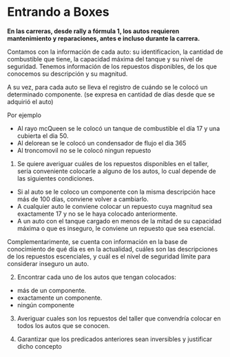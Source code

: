 # Entrando a Boxes

**En las carreras, desde rally a fórmula 1, los autos requieren mantenimiento y reparaciones, antes e incluso durante la carrera.**


Contamos con la información de cada auto: su identificacion, la cantidad de combustible que tiene, la capacidad máxima del tanque y su nivel de seguridad. 
Tenemos información de los repuestos disponibles, de los que conocemos su descripción y su magnitud. 

A su vez, para cada auto se lleva el registro de cuándo se le colocó un determinado componente. (se expresa en cantidad de días desde que se adquirió el auto) 

Por ejemplo
* Al rayo mcQueen se le colocó un tanque de combustible el día 17 y una cubierta el dia 50.
* Al delorean se le colocó un condensador de flujo el dia 365
* Al troncomovil no se le colocó ningun repuesto


1. Se quiere averiguar cuáles de los repuestos disponibles en el taller, sería conveniente colocarle a alguno de los autos, lo cual depende de las siguientes condiciones.
* Si al auto se le coloco un componente con la misma descripción hace más de 100 días, conviene volver a cambiarlo. 
* A cualquier auto le conviene colocar un repuesto cuya magnitud sea exactamente 17 y no se le haya colocado anteriormente.
* A un auto con el tanque cargado en menos de la mitad de su capacidad máxima o que es inseguro, le conviene un repuesto que sea esencial. 

Complementarimente, se cuenta con información en la base de conocimiento de qué día es en la actualidad, cuáles son las descripciones de los repuestos escenciales, y cuál es el nivel de seguridad límite para considerar inseguro un auto.

2. Encontrar cada uno de los autos que tengan colocados:
* más de un componente.
* exactamente un componente.
* ningún componente

3. Averiguar cuales son los repuestos del taller que convendría colocar en todos los autos que se conocen. 

4. Garantizar que los predicados anteriores sean inversibles y justificar dicho concepto
